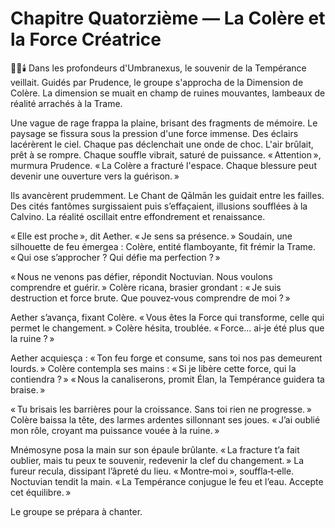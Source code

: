 # Chapitre Quatorzième — La Colère et la Force Créatrice
🌌🔥🕯️
Dans les profondeurs d'Umbranexus,
le souvenir de la Tempérance veillait.
Guidés par Prudence,
le groupe s'approcha de la Dimension de Colère.
La dimension se muait en champ de ruines mouvantes, lambeaux de réalité arrachés à la Trame.

Une vague de rage frappa la plaine, brisant des fragments de mémoire.
Le paysage se fissura sous la pression d'une force immense.
Des éclairs lacérèrent le ciel.
Chaque pas déclenchait une onde de choc.
L'air brûlait, prêt à se rompre.
Chaque souffle vibrait, saturé de puissance.
« Attention », murmura Prudence.
« La Colère a fracturé l'espace.
Chaque blessure peut devenir une ouverture vers la guérison. »

Ils avancèrent prudemment.
Le Chant de Qālmān les guidait entre les failles.
Des cités fantômes surgissaient puis s’effaçaient,
illusions soufflées à la Calvino.
La réalité oscillait entre effondrement et renaissance.

« Elle est proche », dit Aether.
« Je sens sa présence. »
Soudain, une silhouette de feu émergea :
Colère, entité flamboyante, fit frémir la Trame.
« Qui ose s’approcher ? Qui défie ma perfection ? »

« Nous ne venons pas défier, répondit Noctuvian.
Nous voulons comprendre et guérir. »
Colère ricana, brasier grondant :
« Je suis destruction et force brute.
Que pouvez‑vous comprendre de moi ? »

Aether s’avança, fixant Colère.
« Vous êtes la Force qui transforme,
celle qui permet le changement. »
Colère hésita, troublée.
« Force… ai‑je été plus que la ruine ? »

Aether acquiesça : « Ton feu forge et consume,
sans toi nos pas demeurent lourds. »
Colère contempla ses mains :
« Si je libère cette force, qui la contiendra ? »
« Nous la canaliserons, promit Élan,
la Tempérance guidera ta braise. »

« Tu brisais les barrières pour la croissance.
Sans toi rien ne progresse. »
Colère baissa la tête,
des larmes ardentes sillonnant ses joues.
« J’ai oublié mon rôle, croyant ma puissance vouée à la ruine. »

Mnémosyne posa la main sur son épaule brûlante.
« La fracture t’a fait oublier,
mais tu peux te souvenir,
redevenir la clef du changement. »
La fureur recula, dissipant l’âpreté du lieu.
« Montre‑moi », souffla‑t‑elle.
Noctuvian tendit la main.
« La Tempérance conjugue le feu et l’eau.
Accepte cet équilibre. »

Le groupe se prépara à chanter.
